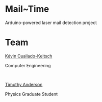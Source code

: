 # Mail~Time
Arduino-powered laser mail detection project


# Team
[Kévin Cuallado-Keltsch](https://github.com/Gankachi)

Computer Engineering	

<br>

[Timothy Anderson](https://github.com/Timothy-Anders0n)

Physics Graduate Student
